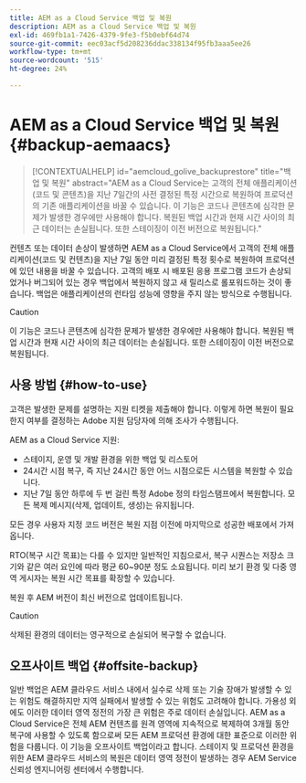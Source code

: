 ```yaml
---
title: AEM as a Cloud Service 백업 및 복원
description: AEM as a Cloud Service 백업 및 복원
exl-id: 469fb1a1-7426-4379-9fe3-f5b0ebf64d74
source-git-commit: eec03acf5d208236ddac338134f95fb3aaa5ee26
workflow-type: tm+mt
source-wordcount: '515'
ht-degree: 24%

---
```



# AEM as a Cloud Service 백업 및 복원 {#backup-aemaacs}

>[!CONTEXTUALHELP]
>id="aemcloud_golive_backuprestore"
>title="백업 및 복원"
>abstract="AEM as a Cloud Service는 고객의 전체 애플리케이션(코드 및 콘텐츠)을 지난 7일간의 사전 결정된 특정 시간으로 복원하여 프로덕션의 기존 애플리케이션을 바꿀 수 있습니다. 이 기능은 코드나 콘텐츠에 심각한 문제가 발생한 경우에만 사용해야 합니다. 복원된 백업 시간과 현재 시간 사이의 최근 데이터는 손실됩니다. 또한 스테이징이 이전 버전으로 복원됩니다."

컨텐츠 또는 데이터 손상이 발생하면 AEM as a Cloud Service에서 고객의 전체 애플리케이션(코드 및 컨텐츠)을 지난 7일 동안 미리 결정된 특정 횟수로 복원하여 프로덕션에 있던 내용을 바꿀 수 있습니다.
고객의 배포 시 배포된 응용 프로그램 코드가 손상되었거나 버그되어 있는 경우 백업에서 복원하지 않고 새 릴리스로 롤포워드하는 것이 좋습니다. 백업은 애플리케이션의 런타임 성능에 영향을 주지 않는 방식으로 수행됩니다.

>[!CAUTION]
>
>이 기능은 코드나 콘텐츠에 심각한 문제가 발생한 경우에만 사용해야 합니다. 복원된 백업 시간과 현재 시간 사이의 최근 데이터는 손실됩니다. 또한 스테이징이 이전 버전으로 복원됩니다.

## 사용 방법 {#how-to-use}

고객은 발생한 문제를 설명하는 지원 티켓을 제출해야 합니다. 이렇게 하면 복원이 필요한지 여부를 결정하는 Adobe 지원 담당자에 의해 조사가 수행됩니다.

AEM as a Cloud Service 지원:

* 스테이지, 운영 및 개발 환경을 위한 백업 및 리스토어
* 24시간 시점 복구, 즉 지난 24시간 동안 어느 시점으로든 시스템을 복원할 수 있습니다.
* 지난 7일 동안 하루에 두 번 걸린 특정 Adobe 정의 타임스탬프에서 복원합니다.  모든 복제 메시지(삭제, 업데이트, 생성)는 유지됩니다.

모든 경우 사용자 지정 코드 버전은 복원 지점 이전에 마지막으로 성공한 배포에서 가져옵니다.

RTO(복구 시간 목표)는 다를 수 있지만 일반적인 지침으로서, 복구 시퀀스는 저장소 크기와 같은 여러 요인에 따라 평균 60~90분 정도 소요됩니다. 미리 보기 환경 및 다중 영역 게시자는 복원 시간 목표를 확장할 수 있습니다.

복원 후 AEM 버전이 최신 버전으로 업데이트됩니다.

>[!CAUTION]
>
>삭제된 환경의 데이터는 영구적으로 손실되어 복구할 수 없습니다.

## 오프사이트 백업 {#offsite-backup}

일반 백업은 AEM 클라우드 서비스 내에서 실수로 삭제 또는 기술 장애가 발생할 수 있는 위험도 해결하지만 지역 실패에서 발생할 수 있는 위험도 고려해야 합니다. 가용성 외에도 이러한 데이터 영역 정전의 가장 큰 위험은 주로 데이터 손실입니다.
AEM as a Cloud Service은 전체 AEM 컨텐츠를 원격 영역에 지속적으로 복제하여 3개월 동안 복구에 사용할 수 있도록 함으로써 모든 AEM 프로덕션 환경에 대한 표준으로 이러한 위험을 다룹니다. 이 기능을 오프사이트 백업이라고 합니다.
스테이지 및 프로덕션 환경을 위한 AEM 클라우드 서비스의 복원은 데이터 영역 정전이 발생하는 경우 AEM Service 신뢰성 엔지니어링 센터에서 수행합니다.
